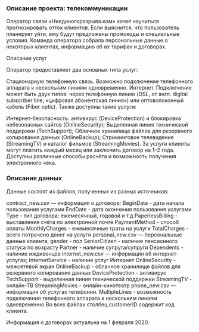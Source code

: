 ﻿### Описание проекта: телекоммуникации

Оператор связи «Ниединогоразрыва.ком» хочет научиться прогнозировать отток клиентов. Если выяснится, что пользователь планирует уйти, ему будут предложены промокоды и специальные условия. Команда оператора собрала персональные данные о некоторых клиентах, информацию об их тарифах и договорах.

Описание услуг

Оператор предоставляет два основных типа услуг:

Стационарную телефонную связь. Возможно подключение телефонного аппарата к нескольким линиям одновременно.
Интернет. Подключение может быть двух типов: через телефонную линию (DSL, от англ. digital subscriber line, «цифровая абонентская линия») или оптоволоконный кабель (Fiber optic).
Также доступны такие услуги:

Интернет-безопасность: антивирус (DeviceProtection) и блокировка небезопасных сайтов (OnlineSecurity);
Выделенная линия технической поддержки (TechSupport);
Облачное хранилище файлов для резервного копирования данных (OnlineBackup);
Стриминговое телевидение (StreamingTV) и каталог фильмов (StreamingMovies).
За услуги клиенты могут платить каждый месяц или заключить договор на 1–2 года. Доступны различные способы расчёта и возможность получения электронного чека.

### Описание данных

Данные состоят из файлов, полученных из разных источников:

contract_new.csv — информация о договоре;
BeginDate - дата начала пользования услугами
EndDate - дата окончания пользования услугами
Type - тип договора: ежемесячный, годовой и т.д
PaperlessBilling - выставления счёта по электронной почте
PaymentMethod - способ оплаты
MonthlyCharges - ежемесячные траты на услуги
TotalCharges - всего потрачено денег на услуги
personal_new.csv — персональные данные клиента;
gender - пол
SeniorCitizen - наличие пенсионного статуса по возрасту
Partner - наличие супруга/супруги
Dependents - наличие иждивенцев
internet_new.csv — информация об интернет-услугах;
InternetService - наличие услуг Интернет
OnlineSecurity - межсетевой экран
OnlineBackup - облачное хранилище файлов для резервного копирования данных
DeviceProtection - антивирус
TechSupport - выделенная линия технической поддержки
StreamingTV - онлайн-ТВ
StreamingMovies - онлайн-кинотеатр
phone_new.csv — информация об услугах телефонии.
MultipleLines - возможность подключения телефонного аппарата к нескольким линиям одновременно
Во всех файлах столбец customerID содержит код клиента.

Информация о договорах актуальна на 1 февраля 2020.

